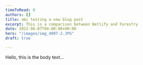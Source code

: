 ```yaml
---
timeToRead: 0
authors: []
title: abc testing a new blog post
excerpt: This is a comparison between Netlify and Forestry
date: 2022-06-07T04:00:00+00:00
hero: "/images/img_4897-2.JPG"
draft: true

---
```

Hello, this is the body text...